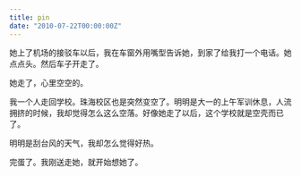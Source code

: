 ```yaml
---
title: pin
date: "2010-07-22T00:00:00Z"
---
```


她上了机场的接驳车以后，我在车窗外用嘴型告诉她，到家了给我打一个电话。她点点头。然后车子开走了。

她走了，心里空空的。

我一个人走回学校。珠海校区也是突然变空了。明明是大一的上午军训休息，人流拥挤的时候，我却觉得怎么这么空落。好像她走了以后，这个学校就是空壳而已了。

明明是刮台风的天气，我却怎么觉得好热。

完蛋了。我刚送走她，就开始想她了。